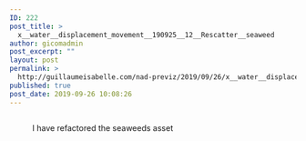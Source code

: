 ```yaml
---
ID: 222
post_title: >
  x__water__displacement_movement__190925__12__Rescatter__seaweed
author: gicomadmin
post_excerpt: ""
layout: post
permalink: >
  http://guillaumeisabelle.com/nad-previz/2019/09/26/x__water__displacement_movement__190925__12__rescatter__seaweed/
published: true
post_date: 2019-09-26 10:08:26
---
```

<!-- wp:image {"id":223} --><figure class="wp-block-image">

<img src="http://guillaumeisabelle.com/nad-previz/wp-content/uploads/sites/19/2019/09/image-35-1024x627.png" alt="" class="wp-image-223" /><figcaption>I have refactored the seaweeds asset</figcaption></figure> <!-- /wp:image -->
